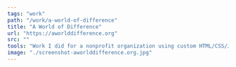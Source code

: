 ```yaml
---
tags: "work"
path: "/work/a-world-of-difference"
title: "A World of Difference"
url: "https://aworlddifference.org"
src: ""
tools: "Work I did for a nonprofit organization using custom HTML/CSS/JS, LESS, JSON, Git, Photoshop, and Squarespace API."
image: "./screenshot-aworlddifference.org.jpg"
---
```

